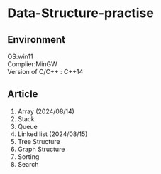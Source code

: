 # Data-Structure-practise
## Environment
OS:win11  
Complier:MinGW  
Version of C/C++ : C++14

## Article 
1. Array  (2024/08/14)
2. Stack
3. Queue
4. Linked list (2024/08/15)
5. Tree Structure
6. Graph Structure
7. Sorting
8. Search



